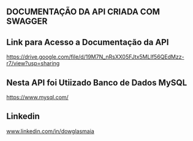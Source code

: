 ## DOCUMENTAÇÃO DA API CRIADA COM SWAGGER ##
## Link para Acesso a Documentação da API ##
https://drive.google.com/file/d/19M7N_nRsXX05FJtx5MLIf56QEdMzz-r7/view?usp=sharing

## Nesta API foi Utiizado Banco de Dados MySQL ##
https://www.mysql.com/

## Linkedin ##
www.linkedin.com/in/dowglasmaia

